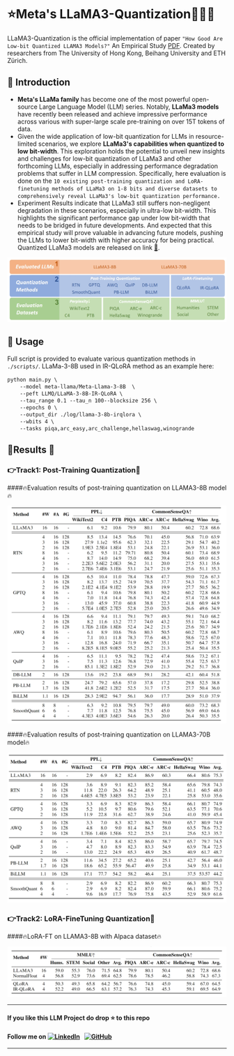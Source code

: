 # ⭐Meta's LLaMA3-Quantization🦌💎💫

LLaMA3-Quantization is the official implementation of paper `"How Good Are Low-bit Quantized LLAMA3 Models?"`
An Empirical Study [PDF](https://arxiv.org/abs/2404.14047). Created by researchers from The University of Hong Kong, Beihang University and ETH Zürich.

## 🌟 Introduction
- **Meta's LLaMa family** has become one of the most powerful open-source Large Language Model (LLM) series. Notably, **LLaMa3 models** have recently been released and achieve impressive performance across various with super-large scale pre-training on over 15T tokens of data. 
- Given the wide application of low-bit quantization for LLMs in resource-limited scenarios, we explore **LLaMa3's capabilities when quantized to low bit-width**. This exploration holds the potential to unveil new insights and challenges for low-bit quantization of LLaMa3 and other forthcoming LLMs, especially in addressing performance degradation problems that suffer in LLM compression. Specifically, here evaluation is done on the `10 existing post-training quantization and LoRA-finetuning methods of LLaMa3 on 1-8 bits and diverse datasets to comprehensively reveal LLaMa3's low-bit quantization performance.` 
- Experiment Results indicate that LLaMa3 still suffers non-negligent degradation in these scenarios, especially in ultra-low bit-width. This highlights the significant performance gap under low bit-width that needs to be bridged in future developments. And expected that this empirical study will prove valuable in advancing future models, pushing the LLMs to lower bit-width with higher accuracy for being practical. Quantized LLaMa3 models are released on link [🔗](https://huggingface.co/LLMQ).


![img](images/overview.png)


## 🎯 Usage

Full script is provided to evaluate various quantization methods in `./scripts/`. LLaMa-3-8B used in IR-QLoRA method as an example here:

```shell
python main.py \ 
    --model meta-llama/Meta-Llama-3-8B  \ 
    --peft LLMQ/LLaMA-3-8B-IR-QLoRA \ 
    --tau_range 0.1 --tau_n 100--blocksize 256 \ 
    --epochs 0 \ 
    --output_dir ./log/llama-3-8b-irqlora \ 
    --wbits 4 \ 
    --tasks piqa,arc_easy,arc_challenge,hellaswag,winogrande
```

## 🌟Results 💫

### 👉Track1: Post-Training Quantization🌟


####🔥Evaluation results of post-training quantization on LLAMA3-8B model🔥

  ![img](images/result_ptq_1.png)


####🔥Evaluation results of post-training quantization on LLAMA3-70B model🔥

  ![img](images/result_ptq_2.png)


### 👉Track2: LoRA-FineTuning Quantization🌟

####🔥LoRA-FT on LLAMA3-8B with Alpaca dataset🔥

  ![img](images/result_lora_ft_1.png)

---

#### **If you like this LLM Project do drop ⭐ to this repo**
#### Follow me on [![LinkedIn](https://img.shields.io/badge/linkedin-%230077B5.svg?style=for-the-badge&logo=linkedin&logoColor=white)](https://www.linkedin.com/in/gurpreetkaurjethra/) &nbsp; [![GitHub](https://img.shields.io/badge/github-%23121011.svg?style=for-the-badge&logo=github&logoColor=white)](https://github.com/GURPREETKAURJETHRA/)

---
